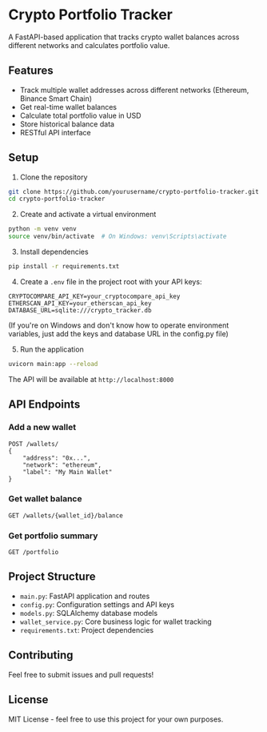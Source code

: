 # Crypto Portfolio Tracker

A FastAPI-based application that tracks crypto wallet balances across different networks and calculates portfolio value.

## Features

- Track multiple wallet addresses across different networks (Ethereum, Binance Smart Chain)
- Get real-time wallet balances
- Calculate total portfolio value in USD
- Store historical balance data
- RESTful API interface

## Setup

1. Clone the repository
```bash
git clone https://github.com/yourusername/crypto-portfolio-tracker.git
cd crypto-portfolio-tracker
```

2. Create and activate a virtual environment
```bash
python -m venv venv
source venv/bin/activate  # On Windows: venv\Scripts\activate
```

3. Install dependencies
```bash
pip install -r requirements.txt
```

4. Create a `.env` file in the project root with your API keys:
```
CRYPTOCOMPARE_API_KEY=your_cryptocompare_api_key
ETHERSCAN_API_KEY=your_etherscan_api_key
DATABASE_URL=sqlite:///crypto_tracker.db
```
(If you're on Windows and don't know how to operate environment variables, just add the keys and database URL in the config.py file)

5. Run the application
```bash
uvicorn main:app --reload
```

The API will be available at `http://localhost:8000`

## API Endpoints

### Add a new wallet
```
POST /wallets/
{
    "address": "0x...",
    "network": "ethereum",
    "label": "My Main Wallet"
}
```

### Get wallet balance
```
GET /wallets/{wallet_id}/balance
```

### Get portfolio summary
```
GET /portfolio
```

## Project Structure

- `main.py`: FastAPI application and routes
- `config.py`: Configuration settings and API keys
- `models.py`: SQLAlchemy database models
- `wallet_service.py`: Core business logic for wallet tracking
- `requirements.txt`: Project dependencies

## Contributing

Feel free to submit issues and pull requests!

## License

MIT License - feel free to use this project for your own purposes.
